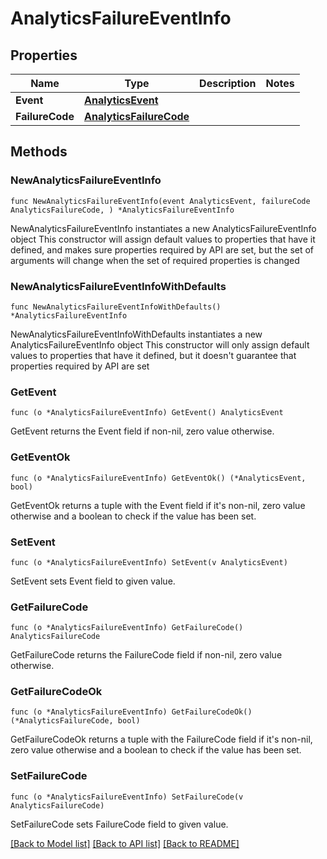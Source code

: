 # AnalyticsFailureEventInfo

## Properties

Name | Type | Description | Notes
------------ | ------------- | ------------- | -------------
**Event** | [**AnalyticsEvent**](AnalyticsEvent.md) |  | 
**FailureCode** | [**AnalyticsFailureCode**](AnalyticsFailureCode.md) |  | 

## Methods

### NewAnalyticsFailureEventInfo

`func NewAnalyticsFailureEventInfo(event AnalyticsEvent, failureCode AnalyticsFailureCode, ) *AnalyticsFailureEventInfo`

NewAnalyticsFailureEventInfo instantiates a new AnalyticsFailureEventInfo object
This constructor will assign default values to properties that have it defined,
and makes sure properties required by API are set, but the set of arguments
will change when the set of required properties is changed

### NewAnalyticsFailureEventInfoWithDefaults

`func NewAnalyticsFailureEventInfoWithDefaults() *AnalyticsFailureEventInfo`

NewAnalyticsFailureEventInfoWithDefaults instantiates a new AnalyticsFailureEventInfo object
This constructor will only assign default values to properties that have it defined,
but it doesn't guarantee that properties required by API are set

### GetEvent

`func (o *AnalyticsFailureEventInfo) GetEvent() AnalyticsEvent`

GetEvent returns the Event field if non-nil, zero value otherwise.

### GetEventOk

`func (o *AnalyticsFailureEventInfo) GetEventOk() (*AnalyticsEvent, bool)`

GetEventOk returns a tuple with the Event field if it's non-nil, zero value otherwise
and a boolean to check if the value has been set.

### SetEvent

`func (o *AnalyticsFailureEventInfo) SetEvent(v AnalyticsEvent)`

SetEvent sets Event field to given value.


### GetFailureCode

`func (o *AnalyticsFailureEventInfo) GetFailureCode() AnalyticsFailureCode`

GetFailureCode returns the FailureCode field if non-nil, zero value otherwise.

### GetFailureCodeOk

`func (o *AnalyticsFailureEventInfo) GetFailureCodeOk() (*AnalyticsFailureCode, bool)`

GetFailureCodeOk returns a tuple with the FailureCode field if it's non-nil, zero value otherwise
and a boolean to check if the value has been set.

### SetFailureCode

`func (o *AnalyticsFailureEventInfo) SetFailureCode(v AnalyticsFailureCode)`

SetFailureCode sets FailureCode field to given value.



[[Back to Model list]](../README.md#documentation-for-models) [[Back to API list]](../README.md#documentation-for-api-endpoints) [[Back to README]](../README.md)


